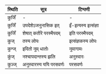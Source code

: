 | स्थिति | सूत्र | टिप्पणी |
| ----- | ------- | ------ |
| कुजिँ | - | - |
| कुजिँ | उपदेशेऽजनुनासिक इत् | इँ-इत्यस्य इत्संज्ञा |
| कुजिँ | शेषात् कर्तरि परस्मैपदम् | इति परस्मैपदम् |
| कुज् | तस्य लोपः | इत्संज्ञकस्य लोपः |
| कुन्ज् | इदितो नुम् धातोः | नुमागामः |
| कुंज् | नश्चापदान्तस्य झलि | अनुस्वारः |
| कुञ्ज् | अनुस्वारस्य ययि परसवर्णः | परसवर्णः |
